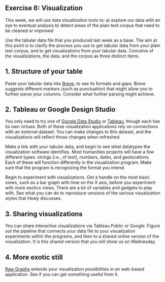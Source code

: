 ## Exercise 6: Visualization

This week, we will use data visualization tools to:
a) explore our data with an eye to eventual analysis
b) detect areas of the plain text corpus that need to be cleaned or improved

Use the tabular data file that you produced last week as a base. The aim at this point is to clarify the process you use to get tabular data from your plain text corpus, and to get visualizations from your tabular data. Conceive of the visualizations, the data, and the corpus as three distinct items.

## 1. Structure of your table
Paste your tabular data into [Breve](https://hdlab.stanford.edu/breve/), to see its formats and gaps. Breve suggests different markers (such as punctuation) that might allow you to further parse your columns. Consider what further parsing might achieve.

## 2. Tableau or Google Design Studio
You only need to try one of [Google Data Studio](https://datastudio.google.com/overview)
or [Tableau](https://public.tableau.com/en-us/s/), though each has its own virtues. Both of these visualization applications rely on connections with an external dataset. You can make changes to this dataset, and the visualizations will reflect those changes when refreshed.

Make a link with your tabular data, and begin to see what datatypes the visualization software identifies. Most humanities projects will have a few different types: strings (i.e., of text), numbers, dates, and geolocations. Each of these will function differently in the visualization program. Make sure that the program is recognizing the format you intend.

Begin to experiment with visualizations. Get a handle on the most basic views, such as a bar graph with time on the X axis, before you experiment with more exotics views. There are a lot of variables and gadgets to play with. See what you can do to reproduce versions of the various visualization styles that Healy discusses.

## 3. Sharing visualizations
You can share interactive visualizations via Tableau Public or Google. Figure out the pipeline that connects your data file to your visualization experiments within the programs, and then to a shared online version of the visualization. It is this shared version that you will show us on Wednesday.

## 4. More exotic still
[Raw Graphs](https://app.rawgraphs.io/) extends your visualization possibilities in an web-based application. See if you can get something useful from it.
